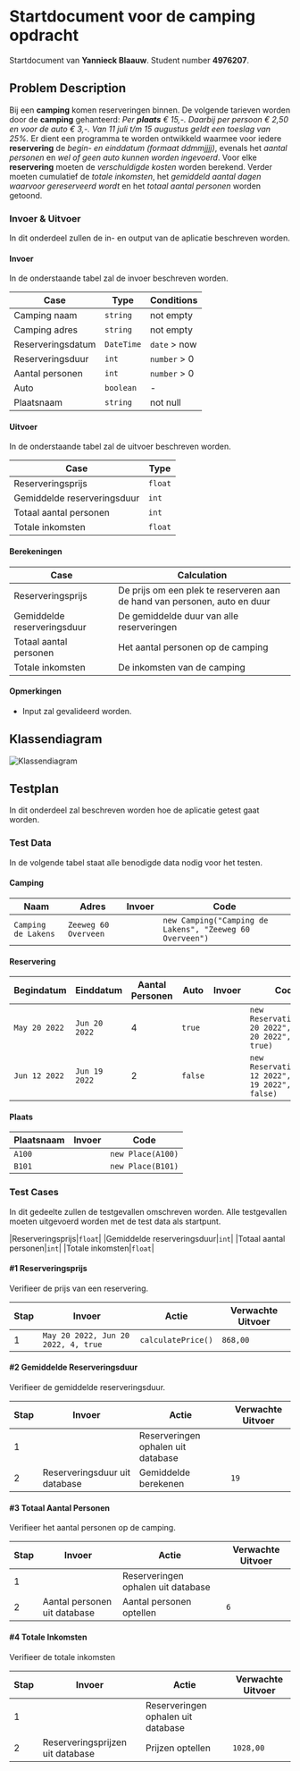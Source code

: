 # Startdocument voor de camping opdracht

Startdocument van **Yannieck Blaauw**. Student number **4976207**.

## Problem Description

Bij een **camping** komen reserveringen binnen. De volgende tarieven worden
door de **camping** gehanteerd: *Per **plaats** € 15,-. Daarbij per persoon € 2,50 en*
*voor de auto € 3,-. Van 11 juli t/m 15 augustus geldt een toeslag van 25%.*
Er dient een programma te worden ontwikkeld waarmee voor iedere **reservering** de *begin- en einddatum (formaat ddmmjjjj)*, evenals het *aantal personen*
en *wel of geen auto kunnen worden ingevoerd*. Voor elke **reservering** moeten
de *verschuldigde kosten* worden berekend. Verder moeten cumulatief
de *totale inkomsten*, het *gemiddeld aantal dagen waarvoor gereserveerd wordt*
en het *totaal aantal personen* worden getoond. 

### Invoer & Uitvoer

In dit onderdeel zullen de in- en output van de aplicatie beschreven worden.

#### Invoer

In de onderstaande tabel zal de invoer beschreven worden.

| Case              | Type       | Conditions   |
| ----------------- | ---------- | ------------ |
| Camping naam      | `string`   | not empty    |
| Camping adres     | `string`   | not empty    |
| Reserveringsdatum | `DateTime` | `date` > now |
| Reserveringsduur  | `int`      |`number` > 0  |
| Aantal personen   | `int`      | `number` > 0 |
| Auto              | `boolean`  | -            |
| Plaatsnaam        | `string`   | not null     |

#### Uitvoer

In de onderstaande tabel zal de uitvoer beschreven worden.

| Case                        | Type    |
| --------------------------- | ------- |
| Reserveringsprijs           | `float` |
| Gemiddelde reserveringsduur | `int`   |
| Totaal aantal personen      | `int`   |
| Totale inkomsten            | `float` |

#### Berekeningen

| Case                        | Calculation                                                               |
| --------------------------- | ------------------------------------------------------------------------- |
| Reserveringsprijs           | De prijs om een plek te reserveren aan de hand van personen, auto en duur |
| Gemiddelde reserveringsduur | De gemiddelde duur van alle reserveringen                                 |
| Totaal aantal personen      | Het aantal personen op de camping                                         |
| Totale inkomsten            | De inkomsten van de camping                                               |

#### Opmerkingen

* Input zal gevalideerd worden.

## Klassendiagram

![Klassendiagram](ClassDiagram.png "Eerste versie van het klassendiagram")

## Testplan

In dit onderdeel zal beschreven worden hoe de aplicatie getest gaat worden.

### Test Data

In de volgende tabel staat alle benodigde data nodig voor het testen.

#### Camping

| Naam                | Adres                | Invoer | Code                                                     |
| ------------------- | -------------------- | ------ | -------------------------------------------------------- |
| `Camping de Lakens` | `Zeeweg 60 Overveen` |        | `new Camping("Camping de Lakens", "Zeeweg 60 Overveen")` |

#### Reservering

| Begindatum    | Einddatum     | Aantal Personen | Auto    | Invoer| Code                                                      |
| ------------- | ------------- | --------------- | ------- | ----- | ----------------------------------------------------------|
| `May 20 2022` | `Jun 20 2022` | 4               | `true`  |       | `new Reservation("May 20 2022", "Jun 20 2022", 4, true)`  |
| `Jun 12 2022` | `Jun 19 2022` | 2               | `false` |       | `new Reservation("Jun 12 2022", "Jun 19 2022", 2, false)` |

#### Plaats

| Plaatsnaam   | Invoer | Code               |
| ------------ | ------ | ------------------ |
| `A100`       |        | `new Place(A100)`  |
| `B101`       |        | `new Place(B101)`  |

### Test Cases

In dit gedeelte zullen de testgevallen omschreven worden. Alle testgevallen moeten uitgevoerd worden met de test data als startpunt.

|Reserveringsprijs|`float`|
|Gemiddelde reserveringsduur|`int`|
|Totaal aantal personen|`int`|
|Totale inkomsten|`float`|

#### #1 Reserveringsprijs

Verifieer de prijs van een reservering.

| Stap | Invoer                              | Actie              | Verwachte Uitvoer |
| ---- | ----------------------------------- | ------------------ | ----------------- |
| 1    | `May 20 2022, Jun 20 2022, 4, true` | `calculatePrice()` | `868,00`          |

#### #2 Gemiddelde Reserveringsduur

Verifieer de gemiddelde reserveringsduur.

| Stap | Invoer                        | Actie                              | Verwachte Uitvoer |
| ---- | ----------------------------- | ---------------------------------- | ----------------- |
| 1    |                               | Reserveringen ophalen uit database |                   |
| 2    | Reserveringsduur uit database | Gemiddelde berekenen               | `19`              |

#### #3 Totaal Aantal Personen

Verifieer het aantal personen op de camping.

| Stap | Invoer                       | Actie                              | Verwachte Uitvoer |
| ---- | ---------------------------- | ---------------------------------- | ----------------- |
| 1    |                              | Reserveringen ophalen uit database |                   |
| 2    | Aantal personen uit database | Aantal personen optellen           | `6`               |

#### #4 Totale Inkomsten

Verifieer de totale inkomsten

| Stap | Invoer                           | Actie                              | Verwachte Uitvoer |
| ---- | -------------------------------- | ---------------------------------- | ----------------- |
| 1    |                                  | Reserveringen ophalen uit database |                   |
| 2    | Reserveringsprijzen uit database | Prijzen optellen                   | `1028,00`         |

